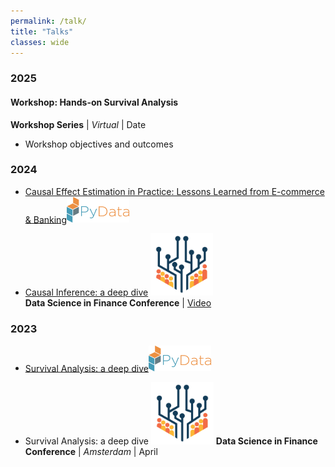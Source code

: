 ```yaml
---
permalink: /talk/
title: "Talks"
classes: wide
---
```

### 2025

#### Workshop: Hands-on Survival Analysis
**Workshop Series** | *Virtual* | Date
- Workshop objectives and outcomes

### 2024

* [Causal Effect Estimation in Practice: Lessons Learned from E-commerce & Banking](https://www.youtube.com/watch?v=pz7QD2GPBlE)<img src="/assets/images/pydata-logo.png" alt="Conference Logo" width="100"/>

* [Causal Inference: a deep dive](https://www.youtube.com/watch?v=XTn3Fn-pt3s&t=348s) <img src="/assets/images/dsfc-logo.png" alt="Conference Logo" width="100"/>  
**Data Science in Finance Conference** | [Video](https://www.youtube.com/watch?v=XTn3Fn-pt3s&t=348s) 


### 2023

* [Survival Analysis: a deep dive](https://www.youtube.com/watch?v=I33h5-GmHSM)<img src="/assets/images/pydata-logo.png" alt="Conference Logo" width="100"/>  

* Survival Analysis: a deep dive <img src="/assets/images/dsfc-logo.png" alt="Conference Logo" width="100"/>
**Data Science in Finance Conference** | *Amsterdam* | April
